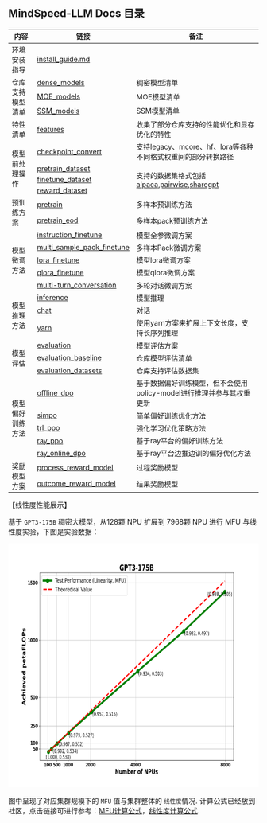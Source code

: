 ## MindSpeed-LLM Docs 目录

<table>
  <thead>
    <tr>
      <th>内容</th>
      <th>链接</th>
      <th>备注</th>
    </tr>
  </thead>
  <tbody>
    <tr>
      <td rowspan="1">环境安装指导</td>
      <td><a href="features/install_guide.md">install_guide.md</a></td>
      <td></td>
    </tr>
    <tr>
      <td rowspan="3">仓库支持模型清单</td>
      <td><a href="pytorch/models/dense_model.md">dense_models</a></td>
      <td>稠密模型清单</td>
    </tr>
    <tr>
      <td><a href="pytorch/models/moe_model.md">MOE_models</a></td>
      <td>MOE模型清单</td>
    </tr>
    <tr>
      <td><a href="pytorch/models/ssm_model.md">SSM_models</a></td>
      <td>SSM模型清单</td>
    </tr>
    <tr>
      <td rowspan="1">特性清单</td>
      <td rowspan="1"><a href="pytorch/features/">features</a></td>
      <td rowspan="1">收集了部分仓库支持的性能优化和显存优化的特性</td>
    </tr>
    <tr>
      <td rowspan="4">模型前处理操作</td>
      <td rowspan="1"><a href="pytorch/solutions/checkpoint_convert.md">checkpoint_convert</a></td>
      <td rowspan="1">支持legacy、mcore、hf、lora等各种不同格式权重间的部分转换路径</td>
    </tr>
    <tr>
      <td rowspan="1"><a href="pytorch/solutions/pretrain/pretrain_dataset.md">pretrain_dataset</a></td>
      <td rowspan="3">支持的数据集格式包括<a href="pytorch/solutions/finetune/datasets/alpaca_dataset.md">alpaca</a>,<a href="pytorch/solutions/finetune/datasets/pairwise_dataset.md">pairwise</a>,<a href="pytorch/solutions/finetune/datasets/sharegpt_dataset.md">sharegpt</a></td>
    </tr>
    <tr>
      <td rowspan="1"><a href="pytorch/solutions/finetune/finetune_dataset.md">finetune_dataset</a></td>
    </tr>
    <tr>
      <td rowspan="1"><a href="pytorch/solutions/preference-alignment/process_reward_dataset.md">reward_dataset</a></td>
    </tr>
    <tr>
      <td rowspan="2">预训练方案</td>
      <td><a href="pytorch/solutions/pretrain/pretrain.md">pretrain</a></td>
      <td>多样本预训练方法</td>
    </tr>
    <tr>
      <td><a href="pytorch/solutions/pretrain/pretrain_eod.md">pretrain_eod</a></td>
      <td>多样本pack预训练方法</td>
    </tr>
    <tr>
      <td rowspan="5">模型微调方法</td>
      <td rowspan="1"><a href="pytorch/solutions/finetune/instruction_finetune.md">instruction_finetune</a></td>
      <td rowspan="1">模型全参微调方案</td>
    </tr>
    <tr>
      <td rowspan="1"><a href="pytorch/solutions/finetune/multi_sample_pack_finetune.md">multi_sample_pack_finetune</a></td>
      <td rowspan="1">多样本Pack微调方案</td>
    </tr>
    <tr>
      <td rowspan="1"><a href="pytorch/solutions/finetune/lora_finetune.md">lora_finetune</a></td>
      <td rowspan="1">模型lora微调方案</td>
    </tr>
    <tr>
      <td rowspan="1"><a href="pytorch/solutions/finetune/qlora_finetune.md">qlora_finetune</a></td>
      <td rowspan="1">模型qlora微调方案</td>
    </tr>
    <tr>
      <td rowspan="1"><a href="pytorch/solutions/finetune/multi-turn_conversation.md">multi-turn_conversation</a></td>
      <td rowspan="1">多轮对话微调方案</td>
    </tr>
    <tr>
      <td rowspan="3">模型推理方法</td>
      <td rowspan="1"><a href="pytorch/solutions/inference/inference.md">inference</a></td>
      <td rowspan="1">模型推理</td>
    </tr>
    <tr>
      <td rowspan="1"><a href="pytorch/solutions/inference/chat.md">chat</a></td>
      <td rowspan="1">对话</td>
    </tr>
    <tr>
      <td rowspan="1"><a href="pytorch/features/yarn.md">yarn</a></td>
      <td rowspan="1">使用yarn方案来扩展上下文长度，支持长序列推理</td>
    </tr>
    <tr>
      <td rowspan="3">模型评估</td>
      <td><a href="pytorch/solutions/evaluation/evaluation_guide.md">evaluation</a></td>
      <td rowspan="1">模型评估方案</td>
    </tr>
    <tr>
      <td><a href="pytorch/models/models_evaluation.md">evaluation_baseline</a></td>
      <td rowspan="1">仓库模型评估清单</td>
    </tr>
    <tr>
      <td><a href="pytorch/solutions/evaluation/evaluation_datasets">evaluation_datasets</a></td>
      <td rowspan="1">仓库支持评估数据集</td>
    </tr>
    <tr>
      <td rowspan="5">模型偏好训练方法</td>
      <td rowspan="1"><a href="pytorch/solutions/preference-alignment/offline_dpo.md">offline_dpo</a></td>
      <td rowspan="1">基于数据偏好训练模型，但不会使用policy-model进行推理并参与其权重更新</td>
    </tr>
    <tr>
      <td rowspan="1"><a href="pytorch/solutions/preference-alignment/simpo.md">simpo</a></td>
      <td rowspan="1">简单偏好训练优化方法</td>
    </tr>
    <tr>
      <td rowspan="1"><a href="pytorch/solutions/preference-alignment/trl_ppo.md">trl_ppo</a></td>
      <td rowspan="1">强化学习优化策略方法</td>
    </tr>
    <tr>
      <td rowspan="1"><a href="pytorch/solutions/preference-alignment/ray_ppo.md">ray_ppo</a></td>
      <td rowspan="1">基于ray平台的偏好训练方法</td>
    </tr>
    <tr>
      <td rowspan="1"><a href="pytorch/solutions/preference-alignment/ray_online_dpo.md">ray_online_dpo</a></td>
      <td rowspan="1">基于ray平台边推边训的偏好优化方法</td>
    </tr>
    <tr>
      <td rowspan="2">奖励模型方案</td>
      <td><a href="pytorch/solutions/preference-alignment/process_reward_model.md">process_reward_model</a></td>
      <td rowspan="1">过程奖励模型</td>
    </tr>
    <tr>
      <td><a href="pytorch/solutions/preference-alignment/outcome_reward_model.md">outcome_reward_model</a></td>
      <td rowspan="1">结果奖励模型</td>
    </tr>
  </tbody>
</table>


【线性度性能展示】

基于 `GPT3-175B` 稠密大模型，从128颗 NPU 扩展到 7968颗 NPU 进行 MFU 与线性度实验，下图是实验数据：

<p align="center"> <img src="../sources/images/readme/linearity&mfu.png" height="490px" width="715px"> </p>

图中呈现了对应集群规模下的 `MFU` 值与集群整体的 `线性度`情况. 计算公式已经放到社区，点击链接可进行参考：[MFU计算公式](https://gitee.com/ascend/ModelLink/wikis/%E6%9C%AF%E8%AF%AD%E5%AE%9A%E4%B9%89/%E5%A4%A7%E6%A8%A1%E5%9E%8B%20MFU%20%E8%AE%A1%E7%AE%97%E5%85%AC%E5%BC%8F)，[线性度计算公式](https://gitee.com/ascend/ModelLink/wikis/%E6%9C%AF%E8%AF%AD%E5%AE%9A%E4%B9%89/%E7%BA%BF%E6%80%A7%E5%BA%A6%E5%85%AC%E5%BC%8F).